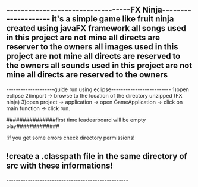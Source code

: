 ----------------------------------FX Ninja--------------------
it's a simple game like fruit ninja created using javaFX framework
all songs used in this project are not mine all directs are reserver to the owners
all images used in this project are not mine all directs are reserved to the owners
all sounds used in this project are not mine all directs are reserved to the owners
--------------------------------------------------------------
--------------------guide run using eclipse-------------------------
1)open eclipse
2)import -> browse to the location of the directory unzipped (FX ninja)
3)open project -> application -> open GameApplication -> click on main function -> click run.

###############first time leadearboard will be empty play#############

!if you get some errors check directory permissions!

!create a .classpath file in the same directory of src with these informations!
--------------------------------------------------
<?xml version="1.0" encoding="UTF-8"?>
<classpath>
	<classpathentry kind="src" path="src"/>
	<classpathentry kind="con" path="org.eclipse.jdt.launching.JRE_CONTAINER/org.eclipse.jdt.internal.debug.ui.launcher.StandardVMType/JavaSE-1.8"/>
	<classpathentry kind="con" path="org.eclipse.fx.ide.jdt.core.JAVAFX_CONTAINER"/>
	<classpathentry kind="lib" path="src/application/res/jars/activation.jar"/>
	<classpathentry kind="lib" path="src/application/res/jars/javax.mail.jar"/>
	<classpathentry kind="output" path="bin"/>
</classpath>
---------------------------------------------------

